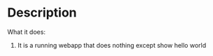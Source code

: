 Description
==========

What it does:
 1. It is a running webapp that does nothing except show hello world



